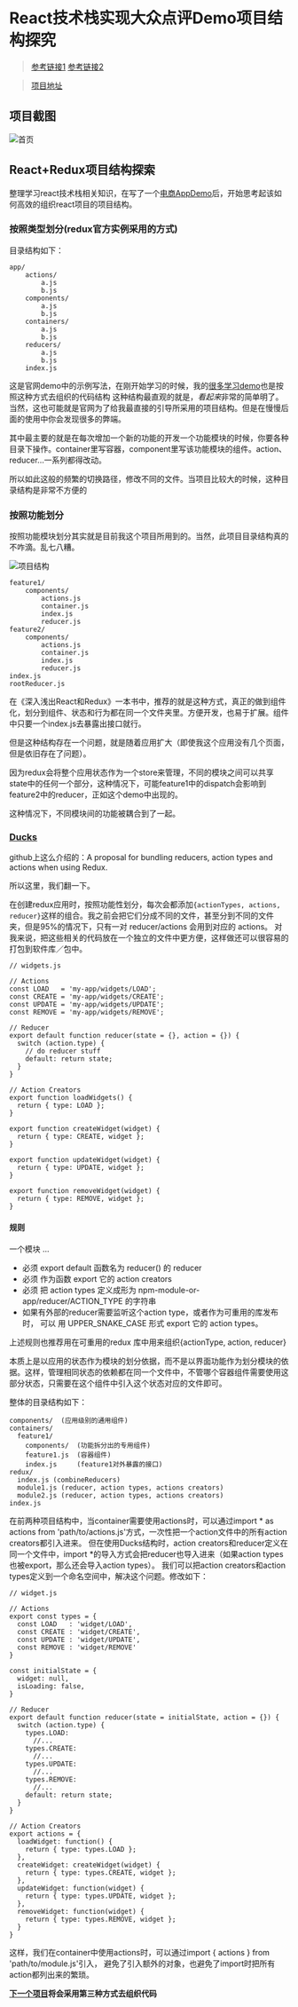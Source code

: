 # React技术栈实现大众点评Demo项目结构探究

> [参考链接1](http://www.jianshu.com/p/7de6ccb7b76d?hmsr=toutiao.io&utm_medium=toutiao.io&utm_source=toutiao.io)
> [参考链接2](https://segmentfault.com/a/1190000010951171)

>[项目地址](https://github.com/Nealyang/React-Fullstack-Dianping-Demo)

## 项目截图
![首页](https://github.com/Nealyang/React-Fullstack-Dianping-Demo/blob/master/record/home_1.jpg)

## React+Redux项目结构探索
整理学习react技术栈相关知识，在写了一个[电商AppDemo](https://github.com/Nealyang/React-Fullstack-Dianping-Demo)后，开始思考起该如何高效的组织react项目的项目结构。

### 按照类型划分(redux官方实例采用的方式)
目录结构如下：

    app/
        actions/
            a.js
            b.js
        components/
            a.js
            b.js
        containers/
            a.js
            b.js
        reducers/
            a.js
            b.js
        index.js
   
这是官网demo中的示例写法，在刚开始学习的时候，我的[很多学习demo](很多学习demo)也是按照这种方式去组织的代码结构
这种结构最直观的就是，*看起来*非常的简单明了。当然，这也可能就是官网为了给我最直接的引导所采用的项目结构。但是在慢慢后面的使用中你会发现很多的弊端。

其中最主要的就是在每次增加一个新的功能的开发一个功能模块的时候，你要各种目录下操作。container里写容器，component里写该功能模块的组件。action、reducer...一系列都得改动。

所以如此这般的频繁的切换路径，修改不同的文件。当项目比较大的时候，这种目录结构是非常不方便的

### 按照功能划分
按照功能模块划分其实就是目前我这个项目所用到的。当然，此项目目录结构真的不咋滴。乱七八糟。

![项目结构](https://github.com/Nealyang/React-Fullstack-Dianping-Demo/blob/master/record/framework.png)

    feature1/
        components/
            actions.js
            container.js
            index.js
            reducer.js
    feature2/
        components/
            actions.js
            container.js
            index.js
            reducer.js
    index.js
    rootReducer.js
    
在《深入浅出React和Redux》一本书中，推荐的就是这种方式，真正的做到组件化，划分到组件、状态和行为都在同一个文件夹里。方便开发，也易于扩展。组件中只要一个index.js去暴露出接口就行。

但是这种结构存在一个问题，就是随着应用扩大（即使我这个应用没有几个页面，但是依旧存在了问题）。

因为redux会将整个应用状态作为一个store来管理，不同的模块之间可以共享state中的任何一个部分，这种情况下，可能feature1中的dispatch会影响到feature2中的reducer，正如这个demo中出现的。

这种情况下，不同模块间的功能被耦合到了一起。

### [Ducks](https://github.com/erikras/ducks-modular-redux)

github上这么介绍的：A proposal for bundling reducers, action types and actions when using Redux.

所以这里，我们翻一下。

在创建redux应用时，按照功能性划分，每次会都添加`{actionTypes, actions, reducer}`这样的组合。我之前会把它们分成不同的文件，甚至分到不同的文件夹，但是95%的情况下，只有一对 reducer/actions 会用到对应的 actions。 
对我来说，把这些相关的代码放在一个独立的文件中更方便，这样做还可以很容易的打包到软件库／包中。

    // widgets.js
    
    // Actions
    const LOAD   = 'my-app/widgets/LOAD';
    const CREATE = 'my-app/widgets/CREATE';
    const UPDATE = 'my-app/widgets/UPDATE';
    const REMOVE = 'my-app/widgets/REMOVE';
    
    // Reducer
    export default function reducer(state = {}, action = {}) {
      switch (action.type) {
        // do reducer stuff
        default: return state;
      }
    }
    
    // Action Creators
    export function loadWidgets() {
      return { type: LOAD };
    }
    
    export function createWidget(widget) {
      return { type: CREATE, widget };
    }
    
    export function updateWidget(widget) {
      return { type: UPDATE, widget };
    }
    
    export function removeWidget(widget) {
      return { type: REMOVE, widget };
    }
    
#### 规则

一个模块 ...
* 必须 export default 函数名为 reducer() 的 reducer
* 必须 作为函数 export 它的 action creators
* 必须 把 action types 定义成形为 npm-module-or-app/reducer/ACTION_TYPE 的字符串
* 如果有外部的reducer需要监听这个action type，或者作为可重用的库发布时， 可以 用 UPPER_SNAKE_CASE 形式 export 它的 action types。

上述规则也推荐用在可重用的redux 库中用来组织{actionType, action, reducer}

本质上是以应用的状态作为模块的划分依据，而不是以界面功能作为划分模块的依据。这样，管理相同状态的依赖都在同一个文件中，不管哪个容器组件需要使用这部分状态，只需要在这个组件中引入这个状态对应的文件即可。

整体的目录结构如下：

    components/  (应用级别的通用组件)
    containers/  
      feature1/
        components/  (功能拆分出的专用组件)
        feature1.js  (容器组件)
        index.js     (feature1对外暴露的接口)
    redux/
      index.js (combineReducers)
      module1.js (reducer, action types, actions creators)
      module2.js (reducer, action types, actions creators)
    index.js

在前两种项目结构中，当container需要使用actions时，可以通过import * as actions from 'path/to/actions.js'方式，一次性把一个action文件中的所有action creators都引入进来。
但在使用Ducks结构时，action creators和reducer定义在同一个文件中，import *的导入方式会把reducer也导入进来（如果action types也被export，那么还会导入action types）。
我们可以把action creators和action types定义到一个命名空间中，解决这个问题。修改如下：

    // widget.js
    
    // Actions
    export const types = {
      const LOAD   : 'widget/LOAD',
      const CREATE : 'widget/CREATE',
      const UPDATE : 'widget/UPDATE',
      const REMOVE : 'widget/REMOVE'
    }
    
    const initialState = {
      widget: null,
      isLoading: false,
    }
    
    // Reducer
    export default function reducer(state = initialState, action = {}) {
      switch (action.type) {
        types.LOAD: 
          //...
        types.CREATE:
          //...
        types.UPDATE:
          //...
        types.REMOVE:
          //...
        default: return state;
      }
    }
    
    // Action Creators
    export actions = {
      loadWidget: function() {
        return { type: types.LOAD };
      },
      createWidget: createWidget(widget) {
        return { type: types.CREATE, widget };
      },
      updateWidget: function(widget) {
        return { type: types.UPDATE, widget };
      },
      removeWidget: function(widget) {
        return { type: types.REMOVE, widget };
      }
    }
    
这样，我们在container中使用actions时，可以通过import { actions } from 'path/to/module.js'引入，
避免了引入额外的对象，也避免了import时把所有action都列出来的繁琐。

**[下一个项目]((https://github.com/Nealyang/React-Express-Blog-Demo))将会采用第三种方式去组织代码**
